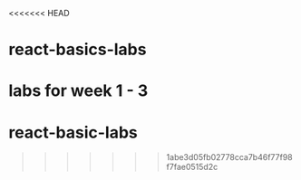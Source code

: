 <<<<<<< HEAD
# react-basics-labs

labs for week 1 - 3 
=======
# react-basic-labs
>>>>>>> 1abe3d05fb02778cca7b46f77f98f7fae0515d2c
